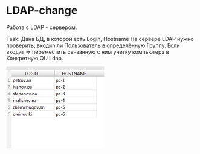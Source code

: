 # LDAP-change
Работа с LDAP - сервером.

Task: Дана БД, в которой есть Login, Hostname
На сервере LDAP нужно проверить, входиn ли Пользователь в определённую Группу. 
Если входит => переместить связанную с ним учетку компьютера в Конкретную OU Ldap.

![alt text](https://github.com/Vladimir-ar/LDAP-change/blob/master/pict1.PNG)
